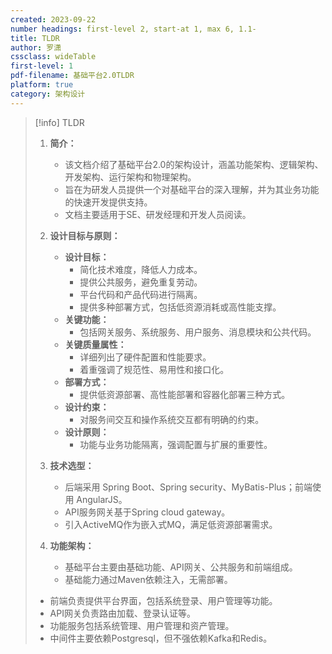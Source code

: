 ```yaml
---
created: 2023-09-22
number headings: first-level 2, start-at 1, max 6, 1.1-
title: TLDR
author: 罗潇
cssclass: wideTable
first-level: 1
pdf-filename: 基础平台2.0TLDR
platform: true
category: 架构设计
---
```


> [!info] TLDR  
> 1. **简介：**  
>    - 该文档介绍了基础平台2.0的架构设计，涵盖功能架构、逻辑架构、开发架构、运行架构和物理架构。  
>    - 旨在为研发人员提供一个对基础平台的深入理解，并为其业务功能的快速开发提供支持。  
>    - 文档主要适用于SE、研发经理和开发人员阅读。  
> 2. **设计目标与原则：**  
>     - **设计目标：**  
>       - 简化技术难度，降低人力成本。  
>       - 提供公共服务，避免重复劳动。  
>       - 平台代码和产品代码进行隔离。  
>       - 提供多种部署方式，包括低资源消耗或高性能支撑。  
>     - **关键功能：**  
>       - 包括网关服务、系统服务、用户服务、消息模块和公共代码。  
>     - **关键质量属性：**  
>       - 详细列出了硬件配置和性能要求。  
>       - 着重强调了规范性、易用性和接口化。  
>     - **部署方式：**  
>       - 提供低资源部署、高性能部署和容器化部署三种方式。  
>     - **设计约束：**  
>       - 对服务间交互和操作系统交互都有明确的约束。  
>     - **设计原则：**  
>       - 功能与业务功能隔离，强调配置与扩展的重要性。  
>   
> 3. **技术选型：**  
>    - 后端采用 Spring Boot、Spring security、MyBatis-Plus；前端使用 AngularJS。  
>    - API服务网关基于Spring cloud gateway。  
>    - 引入ActiveMQ作为嵌入式MQ，满足低资源部署需求。  
>   
> 4. **功能架构：**  
>    - 基础平台主要由基础功能、API网关、公共服务和前端组成。  
>    - 基础能力通过Maven依赖注入，无需部署。  
>   - 前端负责提供平台界面，包括系统登录、用户管理等功能。  
>   - API网关负责路由加载、登录认证等。  
>   - 功能服务包括系统管理、用户管理和资产管理。  
>   - 中间件主要依赖Postgresql，但不强依赖Kafka和Redis。 
